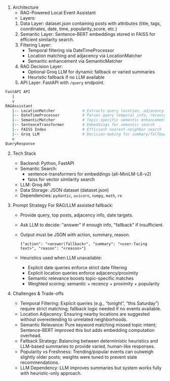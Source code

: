 1. Architecture
    - RAG-Powered Local Event Assistant
    - Layers:
    1. Data Layer: dataset.json containing posts with attributes (title, tags, coordinates, date, time, popularity_score, etc.)
    2. Semantic Layer: Sentence-BERT embeddings stored in FAISS for efficient similarity search.
    3. Filtering Layer:
        - Temporal filtering via DateTimeProcessor
        - Location matching and adjacency via LocationMatcher
        - Semantic enhancement via SemanticMatcher
    4. RAG Decision Layer:
        - Optional Groq LLM for dynamic fallback or varied summaries
        - Heuristic fallback if no LLM available
    5. API Layer: FastAPI with `/query` endpoint.

```bash
FastAPI API
   |
   v
RAGAssistant
   |-- LocationMatcher            # Extracts query location, adjacency support, distance calculations
   |-- DateTimeProcessor          # Parses query temporal info, recency scoring, time filtering
   |-- SemanticMatcher            # Topic-specific semantic enhancements
   |-- SentenceTransformer        # Embeddings for semantic search
   |-- FAISS Index                # Efficient nearest-neighbor search
   |-- Groq LLM                   # Decision-making for summary/fallback
   v
QueryResponse

```

2. Tech Stack
    - Backend: Python, FastAPI
    - Semantic Search:
        - sentence-transformers for embeddings (all-MiniLM-L6-v2)
        - faiss for vector similarity search
    - LLM: Groq API
    - Data Storage: JSON dataset (dataset.json)
    - Dependencies: `pydantic`, `uvicorn`, `numpy`, `math`, `re`

3. Prompt Strategy
For RAG/LLM assisted fallback:
    - Provide query, top posts, adjacency info, date targets.
    - Ask LLM to decide: "answer" if enough info, "fallback" if insufficient.
    - Output must be JSON with action, summary, reason.

        `{"action": "<answer|fallback>", "summary": "<user-facing text>", "reason": "<reason>"}`
    - Heuristics used when LLM unavailable:
        - Explicit date queries enforce strict date filtering
        - Explicit location queries enforce adjacency/proximity
        - Semantic relevance boosts topic-specific matches
        - Weighted scoring: semantic + recency + proximity + popularity

4. Challenges & Trade-offs
    - Temporal Filtering: Explicit queries (e.g., “tonight”, “this Saturday”) require strict matching; fallback logic needed if no events available.
    - Location Adjacency: Ensuring nearby locations are suggested without overextending to unrelated neighborhoods.
    - Semantic Relevance: Pure keyword matching missed topic intent; Sentence-BERT improved this but adds embedding computation overhead.
    - Fallback Strategy: Balancing between deterministic heuristics and LLM-based summaries to provide varied, human-like responses.
    - Popularity vs Freshness: Trending/popular events can outweigh slightly older posts; weights were tuned to prevent stale recommendations.
    - LLM Dependency: LLM improves summaries but system works fully with heuristic-only approach.